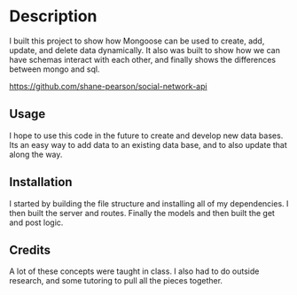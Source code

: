 # Description
I built this project to show how Mongoose can be used to create, add, update, and delete data dynamically. It also was built to show how we can have schemas interact with each other, and finally shows the differences between mongo and sql. 

https://github.com/shane-pearson/social-network-api

## Usage
I hope to use this code in the future to create and develop new data bases. Its an easy way to add data to an existing data base, and to also update that along the way. 

## Installation
I started by building the file structure and installing all of my dependencies. I then built the server and routes. Finally the models and then built the get and post logic. 

## Credits
A lot of these concepts were taught in class. I also had to do outside research, and some tutoring to pull all the pieces together.
